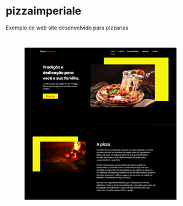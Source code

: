 # pizzaimperiale
Exemplo de web site desenvolvido para pizzarias  


<br>

<p align="center">
  <img alt="website" src="assets/fotos/Page.PNG" width="80%">
</p>
